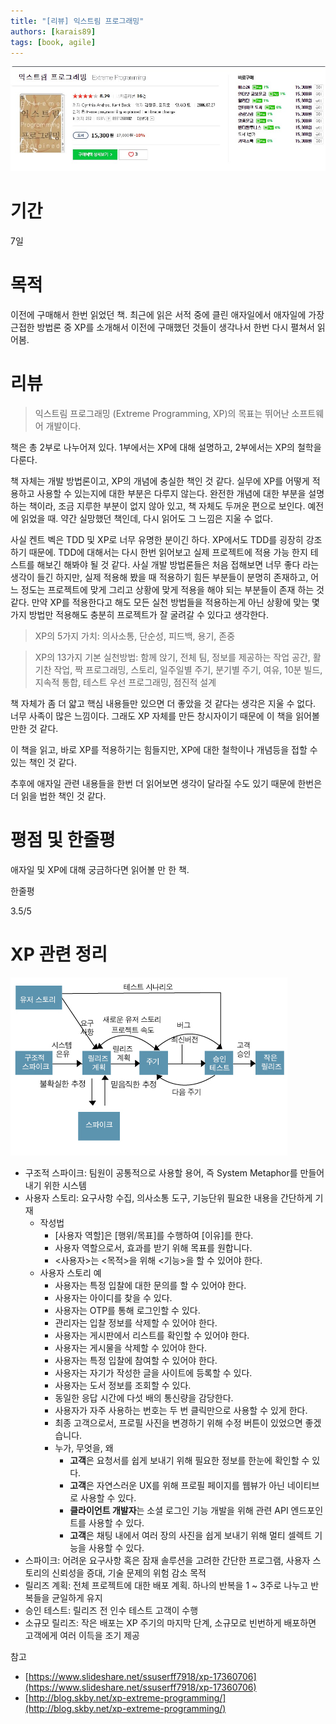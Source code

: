 ```yaml
---
title: "[리뷰] 익스트림 프로그래밍"
authors: [karais89]
tags: [book, agile]
---
```


![book image](./31.jpg)

# 기간

7일

# 목적

이전에 구매해서 한번 읽었던 책. 최근에 읽은 서적 중에 클린 애자일에서 애자일에 가장 근접한 방법론 중 XP를 소개해서 이전에 구매했던 것들이 생각나서 한번 다시 펼쳐서 읽어봄.

# 리뷰

> 익스트림 프로그래밍 (Extreme Programming, XP)의 목표는 뛰어난 소프트웨어 개발이다.

책은 총 2부로 나누어져 있다. 1부에서는 XP에 대해 설명하고, 2부에서는 XP의 철학을 다룬다.

책 자체는 개발 방법론이고, XP의 개념에 충실한 책인 것 같다. 실무에 XP를 어떻게 적용하고 사용할 수 있는지에 대한 부분은 다루지 않는다. 완전한 개념에 대한 부분을 설명하는 책이라, 조금 지루한 부분이 없지 않아 있고, 책 자체도 두꺼운 편으로 보인다. 예전에 읽었을 때. 약간 실망했던 책인데, 다시 읽어도 그 느낌은 지울 수 없다. 

사실 켄트 벡은 TDD 및 XP로 너무 유명한 분이긴 하다. XP에서도 TDD를 굉장히 강조하기 때문에. TDD에 대해서는 다시 한번 읽어보고 실제 프로젝트에 적용 가능 한지 테스트를 해보긴 해봐야 될 것 같다. 사실 개발 방법론들은 처음 접해보면 너무 좋다 라는 생각이 들긴 하지만, 실제 적용해 봤을 때 적용하기 힘든 부분들이 분명히 존재하고, 어느 정도는 프로젝트에 맞게 그리고 상황에 맞게 적용을 해야 되는 부분들이 존재 하는 것 같다. 만약 XP를 적용한다고 해도 모든 실천 방법들을 적용하는게 아닌 상황에 맞는 몇가지 방법만 적용해도 충분히 프로젝트가 잘 굴려갈 수 있다고 생각한다.

> XP의 5가지 가치: 의사소통, 단순성, 피드백, 용기, 존중

> XP의 13가지 기본 실천방법: 함께 앉기, 전체 팀, 정보를 제공하는 작업 공간, 활기찬 작업, 짝 프로그래밍, 스토리, 일주일별 주기, 분기별 주기, 여유, 10분 빌드, 지속적 통합, 테스트 우선 프로그래밍, 점진적 설계

책 자체가 좀 더 얇고 핵심 내용들만 있으면 더 좋았을 것 같다는 생각은 지울 수 없다. 너무 사족이 많은 느낌이다. 그래도 XP 자체를 만든 창시자이기 때문에 이 책을 읽어볼만한 것 같다.

이 책을 읽고, 바로 XP를 적용하기는 힘들지만, XP에 대한 철학이나 개념등을 접할 수 있는 책인 것 같다. 

추후에 애자일 관련 내용들을 한번 더 읽어보면 생각이 달라질 수도 있기 때문에 한번은 더 읽을 법한 책인 것 같다.

# 평점 및 한줄평

애자일 및 XP에 대해 궁금하다면 읽어볼 만 한 책.

한줄평

3.5/5

# XP 관련 정리

![XP Process](./31-1.png)

- 구조적 스파이크: 팀원이 공통적으로 사용할 용어, 즉 System Metaphor를 만들어내기 위한 시스템
- 사용자 스토리:  요구사항 수집, 의사소통 도구, 기능단위 필요한 내용을 간단하게 기재
    - 작성법
        - [사용자 역할]은 [행위/목표]를 수행하여 [이유]를 한다.
        - 사용자 역할으로서, 효과를 받기 위해 목표를 원합니다.
        - <사용자>는 <목적>을 위해 <기능>을 할 수 있어야 한다.
    - 사용자 스토리 예
        - 사용자는 특정 입찰에 대한 문의를 할 수 있어야 한다.
        - 사용자는 아이디를 찾을 수 있다.
        - 사용자는 OTP를 통해 로그인할 수 있다.
        - 관리자는 입찰 정보를 삭제할 수 있어야 한다.
        - 사용자는 게시판에서 리스트를 확인할 수 있어야 한다.
        - 사용자는 게시물을 삭제할 수 있어야 한다.
        - 사용자는 특정 입찰에 참여할 수 있어야 한다.
        - 사용자는 자기가 작성한 글을 사이트에 등록할 수 있다.
        - 사용자는 도서 정보를 조회할 수 있다.
        - 동일한 응답 시간에 다섯 배의 통신량을 감당한다.
        - 사용자가 자주 사용하는 번호는 두 번 클릭만으로 사용할 수 있게 한다.
        - 최종 고객으로서, 프로필 사진을 변경하기 위해 수정 버튼이 있었으면 좋겠습니다.
        - 누가, 무엇을, 왜
            - **고객**은 요청서를 쉽게 보내기 위해 필요한 정보를 한눈에 확인할 수 있다.
            - **고객**은 자연스러운 UX를 위해 프로필 페이지를 웹뷰가 아닌 네이티브로 사용할 수 있다.
            - **클라이언트 개발자**는 소셜 로그인 기능 개발을 위해 관련 API 엔드포인트를 사용할 수 있다.
            - **고객**은 채팅 내에서 여러 장의 사진을 쉽게 보내기 위해 멀티 셀렉트 기능을 사용할 수 있다.
- 스파이크: 어려운 요구사항 혹은 잠재 솔루션을 고려한 간단한 프로그램, 사용자 스토리의 신뢰성을 증대, 기술 문제의 위험 감소 목적
- 릴리즈 계획: 전체 프로젝트에 대한 배포 계획. 하나의 반복을 1 ~ 3주로 나누고 반복들을 균일하게 유지
- 승인 테스트: 릴리즈 전 인수 테스트 고객이 수행
- 소규모 릴리즈: 작은 배포는 XP 주기의 마지막 단계, 소규모로 빈번하게 배포하면 고객에게 여러 이득을 조기 제공

참고

- [https://www.slideshare.net/ssuserff7918/xp-17360706](https://www.slideshare.net/ssuserff7918/xp-17360706)
- [http://blog.skby.net/xp-extreme-programming/](http://blog.skby.net/xp-extreme-programming/)